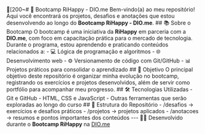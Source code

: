 [200~# 🚀 Bootcamp RiHappy - DIO.me Bem-vindo(a) ao meu repositório! Aqui você encontrará os projetos, desafios e anotações que estou desenvolvendo ao longo do **Bootcamp RiHappy - DIO.me**. ## 📚 Sobre o Bootcamp O bootcamp é uma iniciativa da **RiHappy** em parceria com a **DIO.me**, com foco em capacitação prática para o mercado de tecnologia. Durante o programa, estou aprendendo e praticando conteúdos relacionados a: - 💻 Lógica de programação e algoritmos - 🌐 Desenvolvimento web - ⚙️ Versionamento de código com Git/GitHub - 📊 Projetos práticos para consolidar o aprendizado ## 🎯 Objetivo O principal objetivo deste repositório é organizar minha evolução no bootcamp, registrando os exercícios e projetos desenvolvidos, além de servir como portfólio para acompanhar meu progresso. ## 🛠 Tecnologias Utilizadas - Git e GitHub - HTML, CSS e JavaScript - Outras ferramentas que serão exploradas ao longo do curso ## 📂 Estrutura do Repositório - /desafios → exercícios e desafios práticos - /projetos → projetos aplicados - /anotacoes → resumos e pontos importantes dos conteúdos --- 👨‍💻 Desenvolvido durante o **Bootcamp RiHappy** na [DIO.me](https://www.dio.me/)
